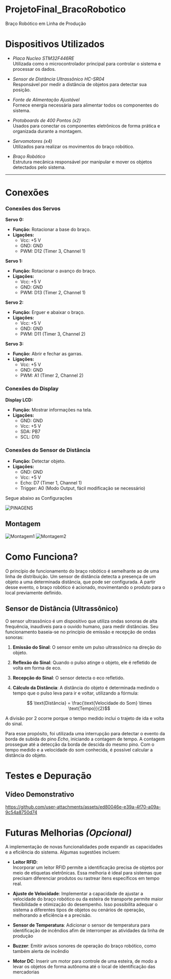 # ProjetoFinal_BracoRobotico
Braço Robótico em Linha de Produção

# Dispositivos Utilizados  

- *Placa Nucleo STM32F446RE*  
  Utilizada como o microcontrolador principal para controlar o sistema e processar os dados.  

- *Sensor de Distância Ultrassônico HC-SR04*  
  Responsável por medir a distância de objetos para detectar sua posição.  

- *Fonte de Alimentação Ajustável*  
  Fornece energia necessária para alimentar todos os componentes do sistema.  

- *Protoboards de 400 Pontos (x2)*  
  Usados para conectar os componentes eletrônicos de forma prática e organizada durante a montagem.  

- *Servomotores (x4)*  
  Utilizados para realizar os movimentos do braço robótico.  

- *Braço Robótico*  
  Estrutura mecânica responsável por manipular e mover os objetos detectados pelo sistema.

---

# Conexões  
### **Conexões dos Servos**  
**Servo 0:**  
- **Função:** Rotacionar a base do braço.  
- **Ligações:**  
  - Vcc: +5 V  
  - GND: GND  
  - PWM: D12 (Timer 3, Channel 1)  

**Servo 1:**  
- **Função:** Rotacionar o avanço do braço.  
- **Ligações:**  
  - Vcc: +5 V  
  - GND: GND  
  - PWM: D13 (Timer 2, Channel 1)  

**Servo 2:**  
- **Função:** Erguer e abaixar o braço.  
- **Ligações:**  
  - Vcc: +5 V  
  - GND: GND  
  - PWM: D11 (Timer 3, Channel 2)  

**Servo 3:**  
- **Função:** Abrir e fechar as garras.  
- **Ligações:**  
  - Vcc: +5 V  
  - GND: GND  
  - PWM: A1 (Timer 2, Channel 2)  

### **Conexões do Display**  
**Display LCD:**  
- **Função:** Mostrar informações na tela.  
- **Ligações:**  
  - GND: GND  
  - Vcc: +5 V  
  - SDA: PB7  
  - SCL: D10  

### **Conexões do Sensor de Distância**  
- **Função:** Detectar objeto.  
- **Ligações:**  
  - GND: GND  
  - Vcc: +5 V  
  - Echo: D7 (Timer 1, Channel 1)  
  - Trigger: A0 (Modo Output, fácil modificação se necessário)  

Segue abaixo as Configurações

![PINAGENS](IMG/Pinagens_ProjetoFinal_BracoRobotico.jpg)

## **Montagem**
![Montagem1](IMG/Funcionamento1_ProjetoFinal_BracoRobotico.jpg)
![Montagem2](IMG/Funcionamento2_ProjetoFinal_BracoRobotico.jpg)

# Como  Funciona?  

O princípio de funcionamento do braço robótico é semelhante ao de uma linha de distribuição. Um sensor de distância detecta a presença de um objeto a uma determinada distância, que pode ser configurada. A partir desse evento, o braço robótico é acionado, movimentando o produto para o local previamente definido.

## Sensor de Distância (Ultrassônico)  

O sensor ultrassônico é um dispositivo que utiliza ondas sonoras de alta frequência, inaudíveis para o ouvido humano, para medir distâncias. Seu funcionamento baseia-se no princípio de emissão e recepção de ondas sonoras:  

1. **Emissão do Sinal**: O sensor emite um pulso ultrassônico na direção do objeto.  
2. **Reflexão do Sinal**: Quando o pulso atinge o objeto, ele é refletido de volta em forma de eco.  
3. **Recepção do Sinal**: O sensor detecta o eco refletido.  
4. **Cálculo da Distância**: A distância do objeto é determinada medindo o tempo que o pulso leva para ir e voltar, utilizando a fórmula:  

   $$ \text{Distância} = \frac{\text{Velocidade do Som} \times \text{Tempo}}{2}$$ 

A divisão por 2 ocorre porque o tempo medido inclui o trajeto de ida e volta do sinal.  


Para esse propósito, foi utilizada uma interrupção para detectar o evento da borda de subida do pino *Echo*, iniciando a contagem de tempo. A contagem prossegue até a detecção da borda de descida do mesmo pino. Com o tempo medido e a velocidade do som conhecida, é possível calcular a distância do objeto.



# Testes e Depuração 
## **Vídeo Demonstrativo**  


https://github.com/user-attachments/assets/ed80046e-e39a-4f70-a09a-9c54a8750d74



# Futuras Melhorias *(Opcional)*  

A implementação de novas funcionalidades pode expandir as capacidades e a eficiência do sistema. Algumas sugestões incluem:  

- **Leitor RFID**:  
  Incorporar um leitor RFID permite a identificação precisa de objetos por meio de etiquetas eletrônicas. Essa melhoria é ideal para sistemas que precisam diferenciar produtos ou rastrear itens específicos em tempo real.  

- **Ajuste de Velocidade**:
  Implementar a capacidade de ajustar a velocidade do braço robótico ou da esteira de transporte permite maior flexibilidade e otimização do desempenho. Isso possibilita adequar o sistema a diferentes tipos de objetos ou cenários de operação, melhorando a eficiência e a precisão.

- **Sensor de Temperatura**:
  Adicionar o sensor de temperatura para identificação de incêndios afim de interromper as atividades da linha de produção

- **Buzzer**:
  Emitir avisos sonores de operação do braço robótico, como também alerta de incêndio

- **Motor DC**:
  Inserir um motor para controle de uma esteira, de modo a levar os objetos de forma autônoma até o local de identificação das mercadorias 
  
  
